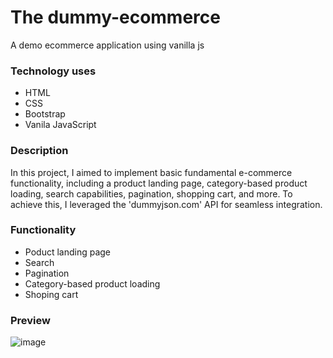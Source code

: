 # The dummy-ecommerce
A demo ecommerce application using vanilla js

### Technology uses
- HTML
- CSS
- Bootstrap
- Vanila JavaScript

### Description
In this project, I aimed to implement basic fundamental e-commerce functionality, including a product landing page, category-based product loading, search capabilities, pagination, shopping cart, and more. To achieve this, I leveraged the 'dummyjson.com' API for seamless integration.

### Functionality
- Poduct landing page
- Search
- Pagination
- Category-based product loading
- Shoping cart

### Preview

![image](https://github.com/rumana2000/dummy-ecommerce/assets/115651277/0dcfcbba-3b36-4c42-89da-857378edaab9)




